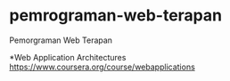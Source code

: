 pemrograman-web-terapan
=======================

Pemorgraman Web Terapan

*Web Application Architectures
https://www.coursera.org/course/webapplications
